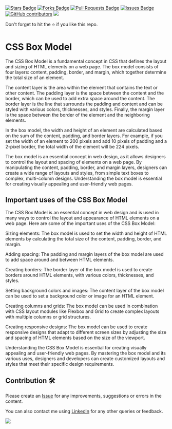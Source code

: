 <a href="https://github.com/drshahizan/learn-php/stargazers"><img src="https://img.shields.io/github/stars/drshahizan/learn-php" alt="Stars Badge"/></a>
<a href="https://github.com/drshahizan/learn-php/network/members"><img src="https://img.shields.io/github/forks/drshahizan/learn-php" alt="Forks Badge"/></a>
<a href="https://github.com/drshahizan/learn-php/pulls"><img src="https://img.shields.io/github/issues-pr/drshahizan/learn-php" alt="Pull Requests Badge"/></a>
<a href="https://github.com/drshahizan/learn-php/issues"><img src="https://img.shields.io/github/issues/drshahizan/learn-php" alt="Issues Badge"/></a>
<a href="https://github.com/drshahizan/learn-php/graphs/contributors"><img alt="GitHub contributors" src="https://img.shields.io/github/contributors/drshahizan/learn-php?color=2b9348"></a>
![](https://visitor-badge.glitch.me/badge?page_id=drshahizan/learn-php)

Don't forget to hit the :star: if you like this repo.
# CSS Box Model 

The CSS Box Model is a fundamental concept in CSS that defines the layout and sizing of HTML elements on a web page. The box model consists of four layers: content, padding, border, and margin, which together determine the total size of an element.

The content layer is the area within the element that contains the text or other content. The padding layer is the space between the content and the border, which can be used to add extra space around the content. The border layer is the line that surrounds the padding and content and can be styled with various colors, thicknesses, and styles. Finally, the margin layer is the space between the border of the element and the neighboring elements.

In the box model, the width and height of an element are calculated based on the sum of the content, padding, and border layers. For example, if you set the width of an element to 200 pixels and add 10 pixels of padding and a 2-pixel border, the total width of the element will be 224 pixels.

The box model is an essential concept in web design, as it allows designers to control the layout and spacing of elements on a web page. By manipulating the content, padding, border, and margin layers, designers can create a wide range of layouts and styles, from simple text boxes to complex, multi-column designs. Understanding the box model is essential for creating visually appealing and user-friendly web pages.

## Important uses of the CSS Box Model
The CSS Box Model is an essential concept in web design and is used in many ways to control the layout and appearance of HTML elements on a web page. Here are some of the important uses of the CSS Box Model:

Sizing elements: The box model is used to set the width and height of HTML elements by calculating the total size of the content, padding, border, and margin.

Adding spacing: The padding and margin layers of the box model are used to add space around and between HTML elements.

Creating borders: The border layer of the box model is used to create borders around HTML elements, with various colors, thicknesses, and styles.

Setting background colors and images: The content layer of the box model can be used to set a background color or image for an HTML element.

Creating columns and grids: The box model can be used in combination with CSS layout modules like Flexbox and Grid to create complex layouts with multiple columns or grid structures.

Creating responsive designs: The box model can be used to create responsive designs that adapt to different screen sizes by adjusting the size and spacing of HTML elements based on the size of the viewport.

Understanding the CSS Box Model is essential for creating visually appealing and user-friendly web pages. By mastering the box model and its various uses, designers and developers can create customized layouts and styles that meet their specific design requirements.

## Contribution 🛠️
Please create an [Issue](https://github.com/drshahizan/learn-php/issues) for any improvements, suggestions or errors in the content.

You can also contact me using [Linkedin](https://www.linkedin.com/in/drshahizan/) for any other queries or feedback.

![](https://visitor-badge.glitch.me/badge?page_id=drshahizan)

